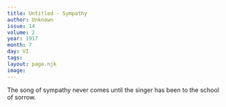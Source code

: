 ```yaml
---
title: Untitled - Sympathy
author: Unknown
issue: 14
volume: 2
year: 1917
month: 7
day: VI
tags:
layout: page.njk
image:
---
```

The song of sympathy never comes until the singer has been to the school of sorrow.

